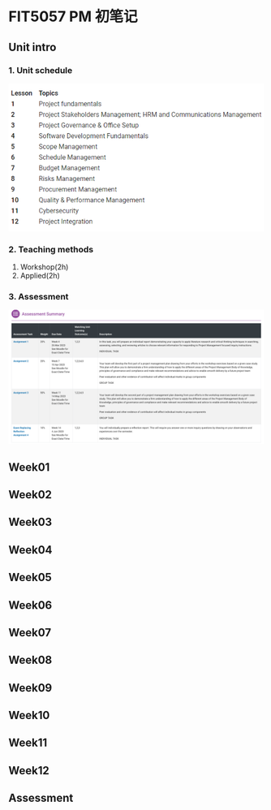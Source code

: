 # FIT5057 PM 初笔记

## Unit intro

### 1. Unit schedule

![image-20230227131544982](FIT5057初笔记.assets/image-20230227131544982.png)



### 2. Teaching methods

1. Workshop(2h) 
2. Applied(2h)



### 3. Assessment 

![image-20230221173152272](FIT5057初笔记.assets/image-20230221173152272.png)







## Week01







## Week02



## Week03







## Week04









## Week05







## Week06









## Week07









## Week08











## Week09







## Week10









## Week11









## Week12







## Assessment









